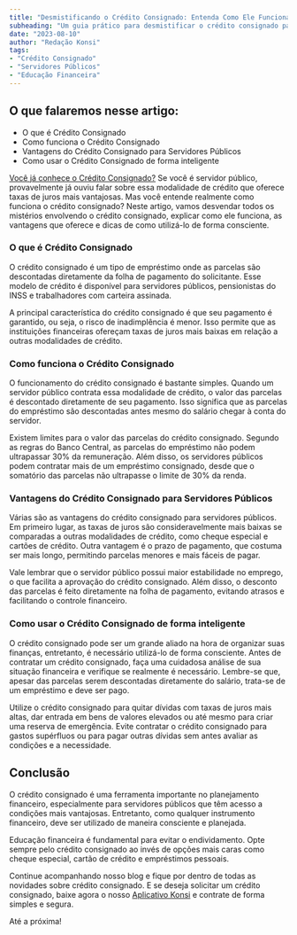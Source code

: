 ```yaml
---
title: "Desmistificando o Crédito Consignado: Entenda Como Ele Funciona"
subheading: "Um guia prático para desmistificar o crédito consignado para servidores públicos"
date: "2023-08-10"
author: "Redação Konsi"
tags: 
- "Crédito Consignado"
- "Servidores Públicos"
- "Educação Financeira"
---
```


## O que falaremos nesse artigo: 

- O que é Crédito Consignado
- Como funciona o Crédito Consignado
- Vantagens do Crédito Consignado para Servidores Públicos
- Como usar o Crédito Consignado de forma inteligente

[Você já conhece o Crédito Consignado?](https://konsi.com.br/postagens/) Se você é servidor público, provavelmente já ouviu falar sobre essa modalidade de crédito que oferece taxas de juros mais vantajosas. Mas você entende realmente como funciona o crédito consignado? Neste artigo, vamos desvendar todos os mistérios envolvendo o crédito consignado, explicar como ele funciona, as vantagens que oferece e dicas de como utilizá-lo de forma consciente.

### O que é Crédito Consignado

O crédito consignado é um tipo de empréstimo onde as parcelas são descontadas diretamente da folha de pagamento do solicitante. Esse modelo de crédito é disponível para servidores públicos, pensionistas do INSS e trabalhadores com carteira assinada.

A principal característica do crédito consignado é que seu pagamento é garantido, ou seja, o risco de inadimplência é menor. Isso permite que as instituições financeiras ofereçam taxas de juros mais baixas em relação a outras modalidades de crédito.

### Como funciona o Crédito Consignado

O funcionamento do crédito consignado é bastante simples. Quando um servidor público contrata essa modalidade de crédito, o valor das parcelas é descontado diretamente de seu pagamento. Isso significa que as parcelas do empréstimo são descontadas antes mesmo do salário chegar à conta do servidor.

Existem limites para o valor das parcelas do crédito consignado. Segundo as regras do Banco Central, as parcelas do empréstimo não podem ultrapassar 30% da remuneração. Além disso, os servidores públicos podem contratar mais de um empréstimo consignado, desde que o somatório das parcelas não ultrapasse o limite de 30% da renda.

### Vantagens do Crédito Consignado para Servidores Públicos

Várias são as vantagens do crédito consignado para servidores públicos. Em primeiro lugar, as taxas de juros são consideravelmente mais baixas se comparadas a outras modalidades de crédito, como cheque especial e cartões de crédito. Outra vantagem é o prazo de pagamento, que costuma ser mais longo, permitindo parcelas menores e mais fáceis de pagar.

Vale lembrar que o servidor público possui maior estabilidade no emprego, o que facilita a aprovação do crédito consignado. Além disso, o desconto das parcelas é feito diretamente na folha de pagamento, evitando atrasos e facilitando o controle financeiro.

### Como usar o Crédito Consignado de forma inteligente

O crédito consignado pode ser um grande aliado na hora de organizar suas finanças, entretanto, é necessário utilizá-lo de forma consciente. Antes de contratar um crédito consignado, faça uma cuidadosa análise de sua situação financeira e verifique se realmente é necessário. Lembre-se que, apesar das parcelas serem descontadas diretamente do salário, trata-se de um empréstimo e deve ser pago.

Utilize o crédito consignado para quitar dívidas com taxas de juros mais altas, dar entrada em bens de valores elevados ou até mesmo para criar uma reserva de emergência. Evite contratar o crédito consignado para gastos supérfluos ou para pagar outras dívidas sem antes avaliar as condições e a necessidade.

## Conclusão

O crédito consignado é uma ferramenta importante no planejamento financeiro, especialmente para servidores públicos que têm acesso a condições mais vantajosas. Entretanto, como qualquer instrumento financeiro, deve ser utilizado de maneira consciente e planejada.

Educação financeira é fundamental para evitar o endividamento. Opte sempre pelo crédito consignado ao invés de opções mais caras como cheque especial, cartão de crédito e empréstimos pessoais. 

Continue acompanhando nosso blog e fique por dentro de todas as novidades sobre crédito consignado. E se deseja solicitar um crédito consignado, baixe agora o nosso [Aplicativo Konsi](https://konsi.com.br/download) e contrate de forma simples e segura.

Até a próxima!
